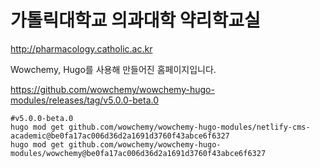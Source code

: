 # 가톨릭대학교 의과대학 약리학교실

<http://pharmacology.catholic.ac.kr>

Wowchemy, Hugo를 사용해 만들어진 홈페이지입니다.

<https://github.com/wowchemy/wowchemy-hugo-modules/releases/tag/v5.0.0-beta.0>

```
#v5.0.0-beta.0
hugo mod get github.com/wowchemy/wowchemy-hugo-modules/netlify-cms-academic@be0fa17ac006d36d2a1691d3760f43abce6f6327
hugo mod get github.com/wowchemy/wowchemy-hugo-modules/wowchemy@be0fa17ac006d36d2a1691d3760f43abce6f6327
```

